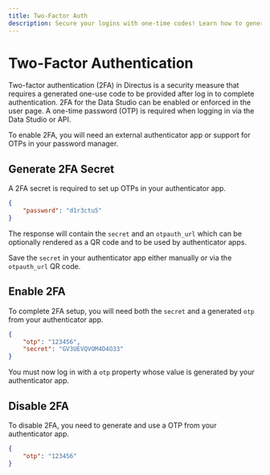 ```yaml
---
title: Two-Factor Auth
description: Secure your logins with one-time codes! Learn how to generate secrets, enable/disable 2FA.
---
```


# Two-Factor Authentication

Two-factor authentication (2FA) in Directus is a security measure that requires a generated one-use code to be provided after log in to complete authentication. 2FA for the Data Studio can be enabled or enforced in the user page. A one-time password (OTP) is required when logging in via the Data Studio or API.

<!-- TODO: Image of challenge page in Data Studio -->

To enable 2FA, you will need an external authenticator app or support for OTPs in your password manager.

## Generate 2FA Secret

A 2FA secret is required to set up OTPs in your authenticator app.

```json [POST /users/me/tfa/generate]
{
	"password": "d1r3ctu5"
}
```

The response will contain the `secret` and an `otpauth_url` which can be optionally rendered as a QR code and to be used by authenticator apps.

Save the `secret` in your authenticator app either manually or via the `otpauth_url` QR code.

## Enable 2FA

To complete 2FA setup, you will need both the `secret` and a generated `otp` from your authenticator app.

```json [POST /users/me/tfa/enable]
{
	"otp": "123456",
	"secret": "GV3UEVQVOM4D4O33"
}
```

You must now log in with a `otp` property whose value is generated by your authenticator app.

<!-- TODO: - link to login with 2FA -->

## Disable 2FA

To disable 2FA, you need to generate and use a OTP from your authenticator app.

```json [POST /users/me/tfa/disable]
{
	"otp": "123456"
}
```

